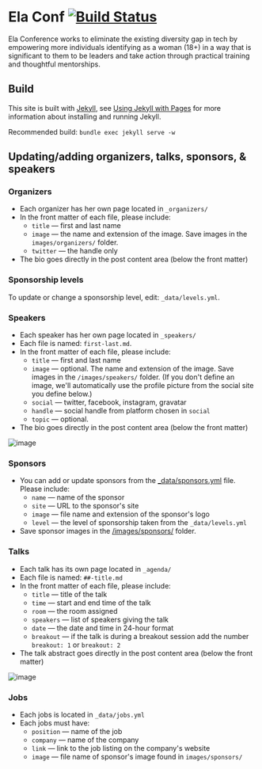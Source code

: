 # Ela Conf [![Build Status](https://travis-ci.org/elaconf/elaconf.github.io.svg)](https://travis-ci.org/elaconf/elaconf.github.io)

Ela Conference works to eliminate the existing diversity gap in tech by empowering more individuals identifying as a woman (18+) in a way that is significant to them to be leaders and take action through practical training and thoughtful mentorships.

## Build

This site is built with [Jekyll](http://jekyllrb.com/), see [Using Jekyll with Pages](https://help.github.com/articles/using-jekyll-with-pages/) for more information about installing and running Jekyll.

Recommended build: `bundle exec jekyll serve -w`

## Updating/adding organizers, talks, sponsors, & speakers

### Organizers

* Each organizer has her own page located in `_organizers/`
* In the front matter of each file, please include:
  - `title` &mdash; first and last name
  - `image` &mdash; the name and extension of the image. Save images in the `images/organizers/` folder.
  - `twitter` &mdash; the handle only
* The bio goes directly in the post content area (below the front matter)

### Sponsorship levels

To update or change a sponsorship level, edit: `_data/levels.yml`.

### Speakers

* Each speaker has her own page located in `_speakers/`
* Each file is named: `first-last.md`.
* In the front matter of each file, please include:
  - `title` &mdash; first and last name
  - `image` &mdash; optional. The name and extension of the image. Save images in the `/images/speakers/` folder. (If you don't define an image, we'll automatically use the profile picture from the social site you define below.)
  - `social` &mdash; twitter, facebook, instagram, gravatar
  - `handle` &mdash; social handle from platform chosen in `social`
  - `topic` &mdash; optional.
* The bio goes directly in the post content area (below the front matter)

![image](https://cloud.githubusercontent.com/assets/2180540/10857560/2b1f4af8-7f25-11e5-951f-b817bbc24217.png)



### Sponsors

* You can add or update sponsors from the [_data/sponsors.yml](https://github.com/elaconf/elaconf.github.io/blob/master/_data/sponsors.yml) file. Please include:
  - `name` &mdash; name of the sponsor
  - `site` &mdash; URL to the sponsor's site
  - `image` &mdash; file name and extension of the sponsor's logo
  - `level` &mdash; the level of sponsorship taken from the `_data/levels.yml`
* Save sponsor images in the [/images/sponsors/](https://github.com/elaconf/elaconf.github.io/tree/master/images/sponsors) folder.


### Talks

* Each talk has its own page located in `_agenda/`
* Each file is named: `##-title.md`
* In the front matter of each file, please include:
  - `title` &mdash; title of the talk
  - `time` &mdash; start and end time of the talk
  - `room` &mdash; the room assigned
  - `speakers` &mdash; list of speakers giving the talk
  - `date` &mdash; the date and time in 24-hour format
  - `breakout` &mdash; if the talk is during a breakout session add the number `breakout: 1` or `breakout: 2`
* The talk abstract goes directly in the post content area (below the front matter)

![image](https://cloud.githubusercontent.com/assets/2180540/10857537/07e55e1a-7f25-11e5-8604-b4d5eee38c28.png)

### Jobs

* Each jobs is located in `_data/jobs.yml`
* Each jobs must have:
  * `position` &mdash; name of the job
  * `company` &mdash; name of the company
  * `link` &mdash; link to the job listing on the company's website
  * `image` &mdash; file name of sponsor's image found in `images/sponsors/`
